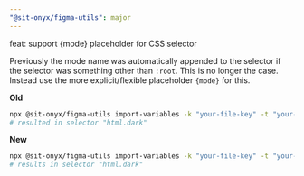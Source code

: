 ```yaml
---
"@sit-onyx/figma-utils": major
---
```


feat: support {mode} placeholder for CSS selector

Previously the mode name was automatically appended to the selector if the selector was
something other than `:root`. This is no longer the case.
Instead use the more explicit/flexible placeholder `{mode}` for this.

**Old**

```sh
npx @sit-onyx/figma-utils import-variables -k "your-file-key" -t "your-token" -m dark -s html
# resulted in selector "html.dark"
```

**New**

```sh
npx @sit-onyx/figma-utils import-variables -k "your-file-key" -t "your-token" -m dark -s html.{mode}
# results in selector "html.dark"
```
